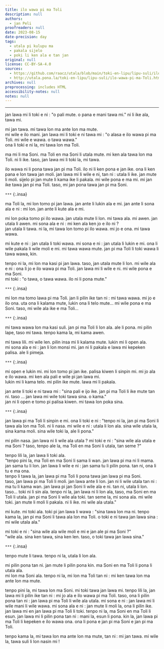 ```yaml
---
title: ilo wawa pi ma Toli
description: null
authors:
  - jan Peli
proofreaders: null
date: 2023-08-15
date-precision: day
tags:
  - utala pi kulupu ma
  - pakala sijelo
  - poki li ken ala e tan jan
original: null
license: CC-BY-SA-4.0
sources:
  - https://github.com/raacz/utala/blob/main/toki-en-lipu/lipu-suli/ilo-wawa-pi-ma-Toli.md
  - http://utala.pona.la/toki-en-lipu/lipu-suli/ilo-wawa-pi-ma-Toli.html
archives: null
preprocessing: includes HTML
accessibility-notes: null
notes: null
---
```


<style>
  .insa {
  text-align:center;
}
</style>

***

jan lawa mi li toki e ni : "o pali mute. o pana e mani tawa mi." ni li ike ala, tawa mi.  

mi jan tawa. mi tawa lon ma ante lon ma mute.   
mi wile e ilo mani. jan lawa mi li toki e ni tawa mi : "o alasa e ilo wawa pi ma Toli. mi wile e wawa. o tawa wawa."  
ona li toki e ni la, mi tawa lon ma Toli.  

ma mi li ma Soni. ma Toli en ma Soni li utala mute. mi ken ala tawa lon ma Toli. ni li ike. taso, jan lawa mi li toki la, mi tawa.  

ilo wawa ni li pona tawa jan pi ma Toli. ilo ni li ken pona e jan ike. ona li ken pana e lon tawa jan moli. jan lawa mi li wile e ni, tan ni : utala li ike. jan mute li moli. sijelo pi jan mute li kama ike li pakala. mi wile pona e ma mi. mi jan ike tawa jan pi ma Toli. taso, mi jan pona tawa jan pi ma Soni.  

 `***`
 {:.insa}

ma Toli la, mi lon tomo pi jan lawa. jan ante li lukin ala e mi. jan ante li sona ala e ni : mi lon. jan ante li kute ala e mi.  
 
mi lon poka tomo pi ilo wawa. jan utala mute li lon. mi tawa ala. mi awen. jan utala li awen. mi sona ala e ni : mi ken ala ken jo e ilo ni ?  
jan utala li tawa. ni la, mi tawa lon tomo pi ilo wawa. mi jo e ona. mi tawa wawa.  

mi kute e ni : jan utala li toki wawa. mi sona e ni : jan utala li lukin e mi. ona li wile pakala li wile moli e mi. mi tawa wawa mute. jan pi ma Toli li toki wawa li tawa wawa, kin.  

tenpo ni la, mi lon ma kasi pi jan lawa. taso, jan utala mute li lon. mi wile ala e ni : ona li jo e ilo wawa pi ma Toli. jan lawa mi li wile e ni. mi wile pona e ma Soni.   
mi toki : "o tawa, o tawa wawa. ilo ni li pona mute." 


 `***`
 {:.insa}


mi lon ma tomo lawa pi ma Toli. jan li pilin ike tan ni : mi tawa wawa. mi jo e ilo ona. uta ona li kalama mute, lukin ona li telo mute... mi wile pona e ma Soni. taso, mi wile ala ike e ma Toli... 

 `***`
 {:.insa}

mi tawa wawa lon ma kasi suli. jan pi ma Toli li lon ala. ale li pona. mi pilin lape, taso mi tawa. tenpo kama la, mi kama awen. 


mi tawa lili. mi wile len. pilin insa mi li kalama mute. lukin mi li open ala.   
mi sona ala e ni : jan li lon monsi mi. jan ni li  pakala e lawa mi kepeken palisa. ale li pimeja.  

 

 `***`
 {:.insa}

mi open e lukin mi. mi lon tomo pi jan ike. palisa kiwen li sinpin mi. mi jo ala e ilo wawa. mi ken ala pali e wile pi jan lawa mi.   
lukin mi li kama telo. mi pilin ike mute. lawa mi li pakala.  

jan ante li toki e ni tawa mi : "sina pali e ijo ike. jan pi ma Toli li ike mute tan ni. taso ... jan lawa mi wile toki tawa sina. o kama."   
jan ni li open e tomo pi palisa kiwen. mi tawa lon poka sina.  

 

 `***`
 {:.insa}

 

jan lawa pi ma Toli li sinpin e mi. ona li toki e ni : "tenpo ni la, jan pi ma Soni li tawa ala lon ma Toli. ni li nasa. mi wile e ni : utala li lon ala. sina wile utala la, sina kama moli. sina wile toki la, ale li pona." 

mi pilin nasa. jan lawa ni li wile ala utala ? mi toki e ni : "sina wile ala utala e ma Soni ? taso, tenpo ale la, ma Toli en ma Soni li utala, tan seme ?" 

tenpo lili la, jan lawa li toki ala.    
"tenpo pini la, ma Toli en ma Soni li sama li wan. jan lawa pi ma ni li mama. jan sama tu li lon. jan lawa li wile e ni : jan sama tu li pilin pona. tan ni, ona li tu e ma ona.    
tenpo li tawa la, jan lawa pi ma Toli li pona tawa jan lawa pi ma Soni.    
taso, jan lawa pi ma Toli li moli. jan lawa ante li lon. jan ni li wile utala tan ni : ma tu li kama wan. jan lawa pi jan Soni li wile ala e ni. tan ni, utala li lon. taso... toki ni li sin ala. tenpo ni la, jan lawa ni li lon ala, taso, ma Soni en ma Toli li utala. jan pi ma Soni li wile ala toki. tan seme la, mi sona ala. mi wile toki. jan mute li moli li pakala. ni li ike. mi wile ala utala." 


mi kute. mi toki ala. toki pi jan lawa li wawa : "sina tawa lon ma ni. tenpo kama la, jan pi ma Soni li tawa ala lon ma Toli. o toki e ni tawa jan lawa sina : mi wile utala ala." 

mi toki e ni : "sina wile ala wile moli e mi e jan ale pi ma Soni ?"    
"wile ala. sina ken tawa, sina ken len. taso, o toki tawa jan lawa sina."  

 

 `***`
 {:.insa}

 

tenpo mute li tawa. tenpo ni la, utala li lon ala.  

mi pilin pona tan ni. jan mute li pilin pona kin. ma Soni en ma Toli li pona li utala ala.  
mi lon ma Soni ala. tenpo ni la, mi lon ma Toli tan ni : mi ken tawa lon ma ante lon ma mute.  

tenpo pini la, mi tawa lon ma Soni. mi toki tawa jan lawa mi. tenpo lili la, jan lawa mi li pilin ike tan ni : mi jo ala e ilo wawa pi ma Toli. taso, ona li pilin pona tan ni : jan lawa pi ma Toli li wile ala utala. mi sona e ni : jan lawa mi li wile mani li wile wawa. mi sona ala e ni : jan mute li moli la, ona li pilin ike. jan lawa mi en jan lawa pi ma Toli li toki. tenpo ni la, ma Soni en ma Toli li esun. jan lawa mi li pilin pona tan ni : mani la, esun li pona. kin la, jan lawa pi ma Toli li kepeken e ilo wawa ona. ona li pona e jan pi ma Soni e jan pi ma Toli. 

tenpo kama la, mi tawa lon ma ante lon ma mute, tan ni : mi jan tawa. mi wile la, tawa suli li lon nasin mi !